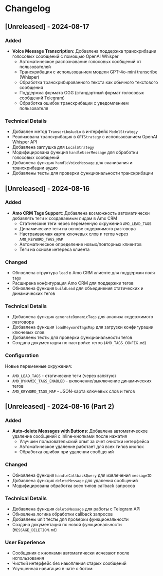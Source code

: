 # Changelog

## [Unreleased] - 2024-08-17

### Added
- **Voice Message Transcription**: Добавлена поддержка транскрибации голосовых сообщений с помощью OpenAI Whisper
  - Автоматическое распознавание голосовых сообщений от пользователей
  - Транскрибация с использованием модели GPT-4o-mini transcribe (Whisper)
  - Обработка транскрибированного текста как обычного текстового сообщения
  - Поддержка формата OGG (стандартный формат голосовых сообщений Telegram)
  - Обработка ошибок транскрибации с уведомлением пользователя

### Technical Details
- Добавлен метод `TranscribeAudio` в интерфейс `ModelStrategy`
- Реализована транскрибация в `GPTStrategy` с использованием OpenAI Whisper API
- Добавлена заглушка для `LocalStrategy`
- Модифицирована функция `handleUserMessage` для обработки голосовых сообщений
- Добавлена функция `handleVoiceMessage` для скачивания и транскрибации аудио
- Добавлены тесты для проверки функциональности транскрибации

## [Unreleased] - 2024-08-16

### Added
- **Amo CRM Tags Support**: Добавлена возможность автоматически добавлять теги к создаваемым лидам в Amo CRM
  - Статические теги через переменную окружения `AMO_LEAD_TAGS`
  - Динамические теги на основе содержимого разговора
  - Настраиваемая карта ключевых слов и тегов через `AMO_KEYWORD_TAGS_MAP`
  - Автоматическое определение новых/повторных клиентов
  - Теги на основе интереса клиента

### Changed
- Обновлена структура `lead` в Amo CRM клиенте для поддержки поля `tags`
- Расширена конфигурация Amo CRM для поддержки тегов
- Обновлена функция `buildLead` для объединения статических и динамических тегов

### Technical Details
- Добавлена функция `generateDynamicTags` для анализа содержимого разговора
- Добавлена функция `loadKeywordTagsMap` для загрузки конфигурации ключевых слов
- Добавлены тесты для проверки функциональности тегов
- Создана документация по настройке тегов (`AMO_TAGS_CONFIG.md`)

### Configuration
Новые переменные окружения:
- `AMO_LEAD_TAGS` - статические теги (через запятую)
- `AMO_DYNAMIC_TAGS_ENABLED` - включение/выключение динамических тегов
- `AMO_KEYWORD_TAGS_MAP` - JSON-карта ключевых слов и тегов

## [Unreleased] - 2024-08-16 (Part 2)

### Added
- **Auto-delete Messages with Buttons**: Добавлена автоматическое удаление сообщений с inline-кнопками после нажатия
  - Улучшен пользовательский опыт за счет очистки интерфейса
  - Автоматическое удаление работает для всех типов кнопок
  - Обработка ошибок при удалении сообщений

### Changed
- Обновлена функция `handleCallbackQuery` для извлечения `messageID`
- Добавлена функция `deleteMessage` для удаления сообщений
- Модифицирована обработка всех типов callback запросов

### Technical Details
- Добавлена функция `deleteMessage` для работы с Telegram API
- Обновлена логика обработки callback запросов
- Добавлены unit тесты для проверки функциональности
- Создана документация по новой функциональности (`MESSAGE_DELETION.md`)

### User Experience
- Сообщения с кнопками автоматически исчезают после использования
- Чистый интерфейс без накопления старых сообщений
- Улучшенная навигация в чате с ботом
